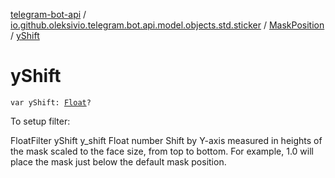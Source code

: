 [telegram-bot-api](../../index.md) / [io.github.oleksivio.telegram.bot.api.model.objects.std.sticker](../index.md) / [MaskPosition](index.md) / [yShift](./y-shift.md)

# yShift

`var yShift: `[`Float`](https://kotlinlang.org/api/latest/jvm/stdlib/kotlin/-float/index.html)`?`

To setup filter:

FloatFilter yShift y_shift Float number Shift by Y-axis measured in heights of the mask scaled to the face
size, from top to bottom. For example, 1.0 will place the mask just below the default mask position.

